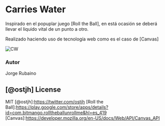 # Carries Water

Inspirado en el popuplar juego [Roll the Ball], en está ocasión se deberá llevar el liquido vital de un punto a otro.

Realizado haciendo uso de tecnología web como es el caso de [Canvas]

![CW](https://dl.dropboxusercontent.com/u/181689/carriesWater.gif)


### Autor
Jorge Rubaino

[@ostjh]
License
----
MIT
[@ostjh]:https://twitter.com/ostjh
[Roll the Ball]:https://play.google.com/store/apps/details?id=com.bitmango.rolltheballunrollme&hl=es_419
[Canvas]:https://developer.mozilla.org/en-US/docs/Web/API/Canvas_API
